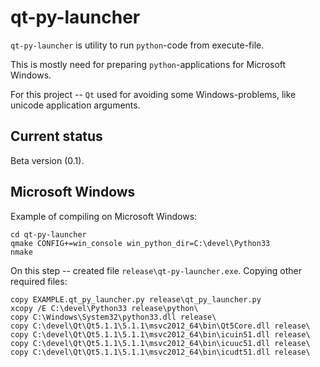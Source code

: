 qt-py-launcher
==============

``qt-py-launcher`` is utility to run ``python``-code from execute-file.

This is mostly need for preparing ``python``-applications for Microsoft Windows.

For this project -- ``Qt`` used for avoiding some Windows-problems,
like unicode application arguments.


Current status
--------------

Beta version (0.1).


Microsoft Windows
-----------------

Example of compiling on Microsoft Windows:

    cd qt-py-launcher
    qmake CONFIG+=win_console win_python_dir=C:\devel\Python33
    nmake

On this step -- created file ``release\qt-py-launcher.exe``.
Copying other required files:

    copy EXAMPLE.qt_py_launcher.py release\qt_py_launcher.py
    xcopy /E C:\devel\Python33 release\python\
    copy C:\Windows\System32\python33.dll release\
    copy C:\devel\Qt\Qt5.1.1\5.1.1\msvc2012_64\bin\Qt5Core.dll release\
    copy C:\devel\Qt\Qt5.1.1\5.1.1\msvc2012_64\bin\icuin51.dll release\
    copy C:\devel\Qt\Qt5.1.1\5.1.1\msvc2012_64\bin\icuuc51.dll release\
    copy C:\devel\Qt\Qt5.1.1\5.1.1\msvc2012_64\bin\icudt51.dll release\
